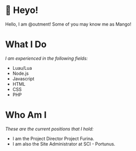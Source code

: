 # 👋 Heyo!
Hello, I am @outment!
Some of you may know me as Mango!

# What I Do
*I am experienced in the following fields:*
- Luau/Lua
- Node.js
- Javascript
- HTML
- CSS
- PHP

# Who Am I
*These are the current positions that I hold:*
- I am the Project Director Project Furina.
- I am also the Site Administrator at SCI - Portunus.
